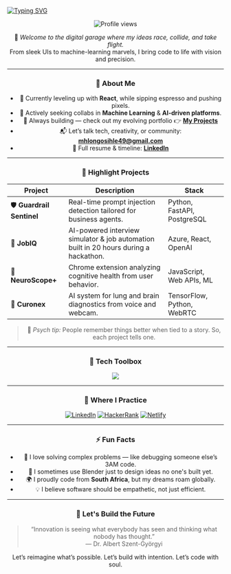 [![Typing SVG](https://readme-typing-svg.demolab.com?font=Fira+Code&size=26&duration=4000&pause=700&color=F7DF1E&vCenter=true&width=800&height=70&lines=Hey+there%2C+I'm+Sphesihle+Mhlongo!;I+code%2C+I+design%2C+I+dream+in+logic.;Building+AI-powered+solutions+with+heart+%F0%9F%A7%96%E2%99%82%EF%B8%8F)](https://git.io/typing-svg)

<div align="center">

![Profile views](https://komarev.com/ghpvc/?username=sphesihlemhlongo&label=Profile+visits&color=blueviolet)

🎯 *Welcome to the digital garage where my ideas race, collide, and take flight.*  
From sleek UIs to machine-learning marvels, I bring code to life with vision and precision.

---

### 🚀 About Me

- 🧠 Currently leveling up with **React**, while sipping espresso and pushing pixels.
- 🤝 Actively seeking collabs in **Machine Learning** & **AI-driven platforms**.
- 🔭 Always building — check out my evolving portfolio 👉 [**My Projects**](https://sphesihlemhlongo.netlify.app/projects)
- 📬 Let’s talk tech, creativity, or community: **mhlongosihle49@gmail.com**
- 💼 Full resume & timeline: [**LinkedIn**](https://www.linkedin.com/in/sphesihle-mhlongo-937858267)

---

### 🌟 Highlight Projects

| Project | Description | Stack |
|--------|-------------|-------|
| 🛡️ **Guardrail Sentinel** | Real-time prompt injection detection tailored for business agents. | Python, FastAPI, PostgreSQL |
| 💼 **JobIQ** | AI-powered interview simulator & job automation built in 20 hours during a hackathon. | Azure, React, OpenAI |
| 🧠 **NeuroScope+** | Chrome extension analyzing cognitive health from user behavior. | JavaScript, Web APIs, ML |
| 💬 **Curonex** | AI system for lung and brain diagnostics from voice and webcam. | TensorFlow, Python, WebRTC |

> 🧠 *Psych tip:* People remember things better when tied to a story. So, each project tells one.

---

### 🧰 Tech Toolbox

<div align="center">
  <img src="https://skillicons.dev/icons?i=js,ts,html,css,react,nextjs,nodejs,java,python,docker,tensorflow,mongodb,postgresql,git,flutter,dart,linux" />
</div>

---

### 📣 Where I Practice

[![LinkedIn](https://img.shields.io/badge/LinkedIn-Connect-blue?style=for-the-badge&logo=linkedin)](https://www.linkedin.com/in/sphesihle-mhlongo-937858267)
[![HackerRank](https://img.shields.io/badge/HackerRank-My%20Solutions-brightgreen?style=for-the-badge&logo=hackerrank)](https://www.hackerrank.com/deesaira)
[![Netlify](https://img.shields.io/badge/Portfolio-Netlify-00C7B7?style=for-the-badge&logo=netlify)](https://sphesihlemhlongo.netlify.app/projects)

---

### ⚡ Fun Facts

- 🧩 I love solving complex problems — like debugging someone else’s 3AM code.
- 🎨 I sometimes use Blender just to design ideas no one's built yet.
- 🌍 I proudly code from **South Africa**, but my dreams roam globally.
- 💡 I believe software should be empathetic, not just efficient.

---

### 🧭 Let's Build the Future

> “Innovation is seeing what everybody has seen and thinking what nobody has thought.”  
> &mdash; Dr. Albert Szent-Györgyi

Let’s reimagine what’s possible. Let’s build with intention. Let’s code with soul.

</div>
